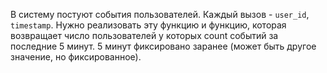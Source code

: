 В систему постуют события пользователей. Каждый вызов - `user_id`, `timestamp`.
Нужно реализовать эту функцию и функцию, которая возвращает число пользователей у которых count событий за последние 5 минут.
5 минут фиксировано заранее (может быть другое значение, но фиксированное).
